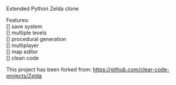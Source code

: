 Extended Python Zelda clone

Features:  
[] save system  
[] multiple levels  
[] procedural generation  
[] multiplayer  
[] map editor  
[] clean code

This project has been forked from: https://github.com/clear-code-projects/Zelda